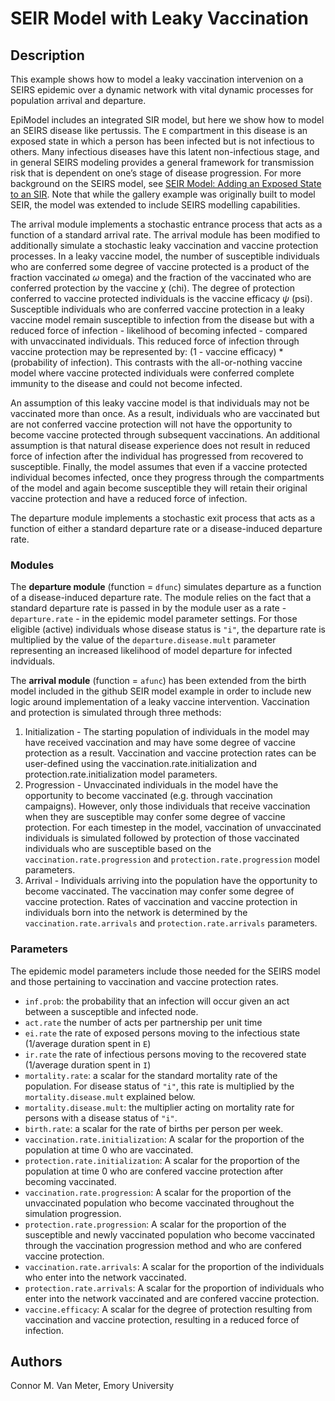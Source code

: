 # SEIR Model with Leaky Vaccination

## Description
This example shows how to model a leaky vaccination intervenion on a SEIRS epidemic over a dynamic network with vital dynamic processes for population arrival and departure. 

EpiModel includes an integrated SIR model, but here we show how to model an SEIRS disease like pertussis. The `E` compartment in this disease is an exposed state in which a person has been infected but is not infectious to others. Many infectious diseases have this latent non-infectious stage, and in general SEIRS modeling provides a general framework for transmission risk that is dependent on one’s stage of disease progression. For more background on the SEIRS model, see [SEIR Model: Adding an Exposed State to an SIR](https://github.com/statnet/EpiModel-Gallery/tree/master/2018-08-AddingAnExposedState "EpiModel Gallery - SEIR Model"). Note that while the gallery example was originally built to model SEIR, the model was extended to include SEIRS modelling capabilities.

The arrival module implements a stochastic entrance process that acts as a function of a standard arrival rate. The arrival module has been modified to additionally simulate a stochastic leaky vaccination and vaccine protection processes. In a leaky vaccine model, the number of susceptible individuals who are conferred some degree of vaccine protected is a product of the fraction vaccinated $\omega$ omega) and the fraction of the vaccinated who are conferred protection by the vaccine $\chi$ (chi). The degree of protection conferred to vaccine protected individuals is the vaccine efficacy $\psi$ (psi). Susceptible individuals who are conferred vaccine protection in a leaky vaccine model remain susceptible to infection from the disease but with a reduced force of infection - likelihood of becoming infected - compared with unvaccinated individuals. This reduced force of infection through vaccine protection may be represented by: (1 - vaccine efficacy) * (probability of infection). This contrasts with the all-or-nothing vaccine model where vaccine protected individuals were conferred complete immunity to the disease and could not become infected. 

An assumption of this leaky vaccine model is that individuals may not be vaccinated more than once. As a result, individuals who are vaccinated but are not conferred vaccine protection will not have the opportunity to become vaccine protected through subsequent vaccinations. An additional assumption is that natural disease experience does not result in reduced force of infection after the individual has progressed from recovered to susceptible. Finally, the model assumes that even if a vaccine protected individual becomes infected, once they progress through the compartments of the model and again become susceptible they will retain their original vaccine protection and have a reduced force of infection.

The departure module implements a stochastic exit process that acts as a function of either a standard departure rate or a disease-induced departure rate.

### Modules
The **departure module** (function = `dfunc`)  simulates departure as a function of a disease-induced departure rate. The module relies on the fact that a standard departure rate is passed in by the module user as a rate - `departure.rate` - in the epidemic model parameter settings. For those eligible (active) individuals whose disease status is `"i"`, the departure rate is multiplied by the value of the `departure.disease.mult` parameter representing an increased likelihood of model departure for infected indviduals.

The **arrival module** (function = `afunc`) has been extended from the birth model included in the github SEIR model example in order to include new logic around implementation of a leaky vaccine intervention.
Vaccination and protection is simulated through three methods:

1. Initialization - The starting population of individuals in the model may have received vaccination and may have some degree of vaccine protection as a result. Vaccination and vaccine protection rates can be user-defined using the vaccination.rate.initialization and protection.rate.initialization model parameters.
2. Progression - Unvaccinated individuals in the model have the opportunity to become vaccinated (e.g. through vaccination campaigns). However, only those individuals that receive vaccination when they are susceptible may confer some degree of vaccine protection. For each timestep in the model, vaccination of unvaccinated individuals is simulated followed by protection of those vaccinated individuals who are susceptible based on the `vaccination.rate.progression` and `protection.rate.progression` model parameters.
3. Arrival - Individuals arriving into the population have the opportunity to become vaccinated. The vaccination may confer some degree of vaccine protection. Rates of vaccination and vaccine protection in individuals born into the network is determined by the `vaccination.rate.arrivals` and `protection.rate.arrivals` parameters.

### Parameters
The epidemic model parameters include those needed for the SEIRS model and those pertaining to vaccination and vaccine protection rates.

* `inf.prob`: the probability that an infection will occur given an act between a susceptible and infected node. 
* `act.rate` the number of acts per partnership per unit time 
* `ei.rate` the rate of exposed persons moving to the infectious state (1/average duration spent in `E`) 
* `ir.rate` the rate of infectious persons moving to the recovered state (1/average duration spent in `I`)
* `mortality.rate`: a scalar for the standard mortality rate of the population. For disease status of `"i"`, this rate is multiplied by the `mortality.disease.mult` explained below.
* `mortality.disease.mult`: the multiplier acting on mortality rate for persons with a disease status of `"i"`. 
* `birth.rate`: a scalar for the rate of births per person per week.
* `vaccination.rate.initialization`: A scalar for the proportion of the population at time 0 who are vaccinated.
* `protection.rate.initialization`: A scalar for the proportion of the population at time 0 who are confered vaccine protection after becoming vaccinated.
* `vaccination.rate.progression`: A scalar for the proportion of the unvaccinated population who become vaccinated throughout the simulation progression.
* `protection.rate.progression`: A scalar for the proportion of the susceptible and newly vaccinated population who become vaccinated through the vaccination progression method and who are confered vaccine protection.
* `vaccination.rate.arrivals`: A scalar for the proportion of the individuals who enter into the network vaccinated.
* `protection.rate.arrivals`: A scalar for the proportion of individuals who enter into the network vaccinated and are confered vaccine protection.
* `vaccine.efficacy`: A scalar for the degree of protection resulting from vaccination and vaccine protection, resulting in a reduced force of infection.

## Authors
Connor M. Van Meter, Emory University
